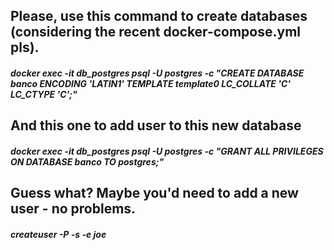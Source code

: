 

## Please, use this command to create databases (considering the recent docker-compose.yml pls).

##### docker exec -it db_postgres psql -U postgres -c "CREATE DATABASE banco ENCODING 'LATIN1' TEMPLATE template0 LC_COLLATE 'C' LC_CTYPE 'C';"

## And this one to add user to this new database

##### docker exec -it db_postgres psql -U postgres -c "GRANT ALL PRIVILEGES ON DATABASE banco TO postgres;"

## Guess what? Maybe you'd need to add a new user - no problems.

##### createuser -P -s -e joe